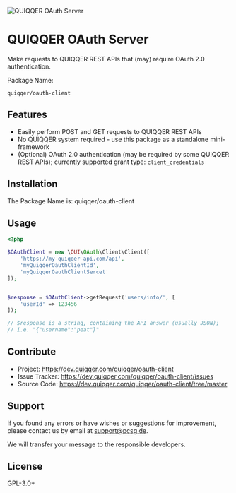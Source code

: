 ![QUIQQER OAuth Server](bin/images/Readme.jpg)

QUIQQER OAuth Server
========

Make requests to QUIQQER REST APIs that (may) require OAuth 2.0 authentication. 

Package Name:

    quiqqer/oauth-client


Features
--------
* Easily perform POST and GET requests to QUIQQER REST APIs
* No QUIQQER system required - use this package as a standalone mini-framework
* (Optional) OAuth 2.0 authentication (may be required by some QUIQQER REST APIs); currently supported grant type: `client_credentials`

Installation
------------
The Package Name is: quiqqer/oauth-client

Usage
------------
```php
<?php

$OAuthClient = new \QUI\OAuth\Client\Client([
    'https://my-quiqqer-api.com/api',
    'myQuiqqerOauthClientId',
    'myQuiqqerOauthClientSercet'
]);


$response = $OAuthClient->getRequest('users/info/', [
    'userId' => 123456    
]);

// $response is a string, containing the API answer (usually JSON);
// i.e. "{"username":"peat"}"

```

Contribute
----------
- Project: https://dev.quiqqer.com/quiqqer/oauth-client
- Issue Tracker: https://dev.quiqqer.com/quiqqer/oauth-client/issues
- Source Code: https://dev.quiqqer.com/quiqqer/oauth-client/tree/master

Support
-------
If you found any errors or have wishes or suggestions for improvement,
please contact us by email at support@pcsg.de.

We will transfer your message to the responsible developers.

License
-------
GPL-3.0+